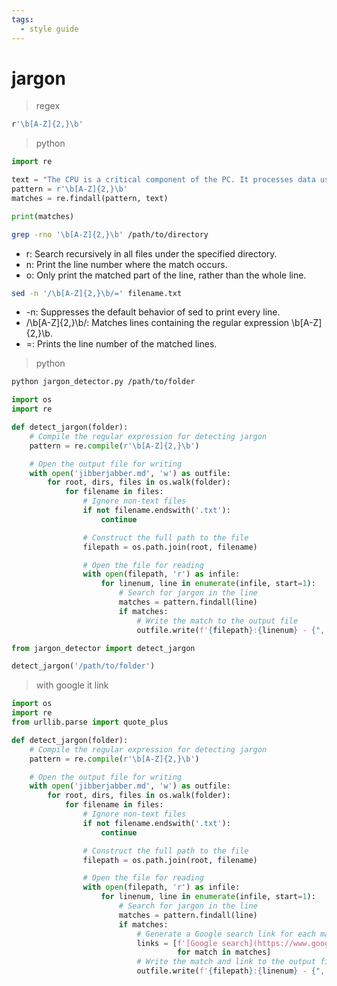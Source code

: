 ```yaml
---
tags:
  - style guide 
---
```

# jargon

> regex

```sh
r'\b[A-Z]{2,}\b'
```

> python

```py
import re

text = "The CPU is a critical component of the PC. It processes data using an ALU and stores it in the RAM."
pattern = r'\b[A-Z]{2,}\b'
matches = re.findall(pattern, text)

print(matches)
```

```sh
grep -rno '\b[A-Z]{2,}\b' /path/to/directory
```

- r: Search recursively in all files under the specified directory.
- n: Print the line number where the match occurs.
- o: Only print the matched part of the line, rather than the whole line.

```sh
sed -n '/\b[A-Z]{2,}\b/=' filename.txt
```

- -n: Suppresses the default behavior of sed to print every line.
- /\b[A-Z]{2,}\b/: Matches lines containing the regular expression \b[A-Z]{2,}\b.
- =: Prints the line number of the matched lines.

> python

```sh
python jargon_detector.py /path/to/folder
```

```py
import os
import re

def detect_jargon(folder):
    # Compile the regular expression for detecting jargon
    pattern = re.compile(r'\b[A-Z]{2,}\b')

    # Open the output file for writing
    with open('jibberjabber.md', 'w') as outfile:
        for root, dirs, files in os.walk(folder):
            for filename in files:
                # Ignore non-text files
                if not filename.endswith('.txt'):
                    continue

                # Construct the full path to the file
                filepath = os.path.join(root, filename)

                # Open the file for reading
                with open(filepath, 'r') as infile:
                    for linenum, line in enumerate(infile, start=1):
                        # Search for jargon in the line
                        matches = pattern.findall(line)
                        if matches:
                            # Write the match to the output file
                            outfile.write(f'{filepath}:{linenum} - {", ".join(matches)}\n')
```

```py
from jargon_detector import detect_jargon

detect_jargon('/path/to/folder')

```

> with google it link

```py
import os
import re
from urllib.parse import quote_plus

def detect_jargon(folder):
    # Compile the regular expression for detecting jargon
    pattern = re.compile(r'\b[A-Z]{2,}\b')

    # Open the output file for writing
    with open('jibberjabber.md', 'w') as outfile:
        for root, dirs, files in os.walk(folder):
            for filename in files:
                # Ignore non-text files
                if not filename.endswith('.txt'):
                    continue

                # Construct the full path to the file
                filepath = os.path.join(root, filename)

                # Open the file for reading
                with open(filepath, 'r') as infile:
                    for linenum, line in enumerate(infile, start=1):
                        # Search for jargon in the line
                        matches = pattern.findall(line)
                        if matches:
                            # Generate a Google search link for each match
                            links = [f'[Google search](https://www.google.com/search?q={quote_plus(match)})'
                                     for match in matches]
                            # Write the match and link to the output file
                            outfile.write(f'{filepath}:{linenum} - {", ".join(matches)} ({", ".join(links)})\n')
```